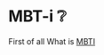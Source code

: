 # MBT-i :grey_question:

First of all What is [MBTI](https://www.myersbriggs.org/my-mbti-personality-type/mbti-basics/home.htm?bhcp=1)
